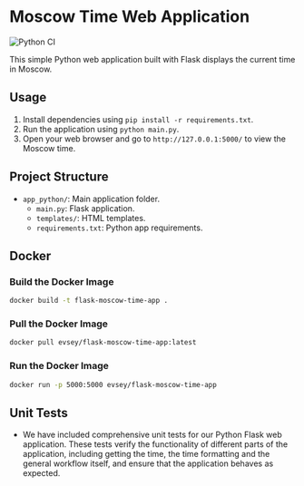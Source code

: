 # Moscow Time Web Application

![Python CI](https://github.com/evsey9/S24-core-course-labs/workflows/main.yml/badge.svg)

This simple Python web application built with Flask displays the current time in Moscow.

## Usage

1. Install dependencies using `pip install -r requirements.txt`.
2. Run the application using `python main.py`.
3. Open your web browser and go to `http://127.0.0.1:5000/` to view the Moscow time.

## Project Structure

- `app_python/`: Main application folder.
  - `main.py`: Flask application.
  - `templates/`: HTML templates.
  - `requirements.txt`: Python app requirements.

## Docker

### Build the Docker Image

```bash
docker build -t flask-moscow-time-app .
```

### Pull the Docker Image

```bash
docker pull evsey/flask-moscow-time-app:latest
```

### Run the Docker Image

```bash
docker run -p 5000:5000 evsey/flask-moscow-time-app
```

## Unit Tests

- We have included comprehensive unit tests for our Python Flask web application. These tests verify the functionality of different parts of the application, including getting the time, the time formatting and the general workflow itself, and ensure that the application behaves as expected.